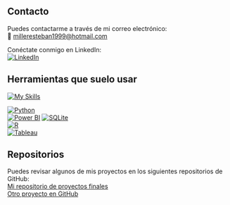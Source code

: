 ## Contacto

Puedes contactarme a través de mi correo electrónico:  
📧 [milleresteban1999@hotmail.com](mailto:milleresteban1999@hotmail.com)

Conéctate conmigo en LinkedIn:  
[![LinkedIn](https://img.shields.io/badge/LinkedIn-Esteban%20Miller-blue?logo=linkedin)](https://www.linkedin.com/in/esteban-miller-56301114b/)

## Herramientas que suelo usar

[![My Skills](https://skillicons.dev/icons?i=windows,sqlite,r,python,tableau,powerbi&perline=3)](https://skillicons.dev)  

[![Python](https://img.shields.io/badge/Python-Programming%20Language-blue?logo=python)](https://www.python.org/)  
[![Power BI](https://img.shields.io/badge/Power%20BI-Business%20Intelligence-blue?logo=powerbi)](https://powerbi.microsoft.com/) 
[![SQLite](https://img.shields.io/badge/SQLite-Database-lightgrey?logo=sqlite)](https://www.sqlite.org/)  
[![R](https://img.shields.io/badge/R-Programming%20Language-blue?logo=r)](https://www.r-project.org/)   
[![Tableau](https://img.shields.io/badge/Tableau-Analytics-blue?logo=tableau)](https://www.tableau.com/)

## Repositorios

Puedes revisar algunos de mis proyectos en los siguientes repositorios de GitHub:  
[Mi repositorio de proyectos finales](https://github.com/esteban-miller/Repositorio-1)  
[Otro proyecto en GitHub](https://github.com/esteban-miller/Repositorio-2)
